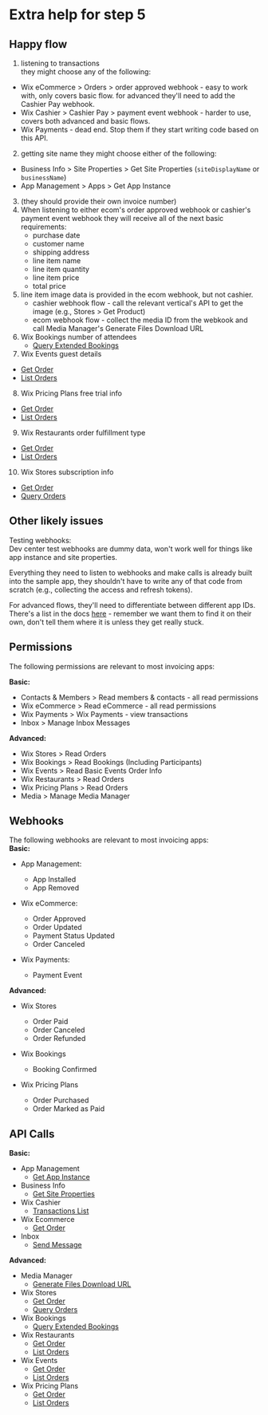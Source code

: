 # Extra help for step 5

## Happy flow 

1. listening to transactions  
  they might choose any of the following:
  - Wix eCommerce > Orders > order approved webhook - easy to work with, only covers basic flow. for advanced they'll need to add the Cashier Pay   webhook.
  - Wix Cashier > Cashier Pay > payment event webhook - harder to use, covers both advanced and basic flows.
  - Wix Payments - dead end. Stop them if they start writing code based on this API.
2. getting site name
  they might choose either of the following:
  -  Business Info > Site Properties > Get Site Properties (`siteDisplayName` or `businessName`)
  -  App Management > Apps > Get App Instance
3. (they should provide their own invoice number)  
4. When listening to either ecom's order approved webhook or cashier's payment event webhook they will receive all of the next basic requirements:
    - purchase date
    - customer name
    - shipping address
    - line item name
    - line item quantity
    - line item price
    - total price 
5. line item image data is provided in the ecom webhook, but not cashier.
     - cashier webhook flow - call the relevant vertical's API to get the image (e.g., Stores > Get Product)
     - ecom webhook flow - collect the media ID from the webkook and call Media Manager's Generate Files Download URL
6. Wix Bookings number of attendees
     - [Query Extended Bookings](https://dev.wix.com/api/rest/wix-bookings/bookings-reader-v2/query-extended-bookings)
7. Wix Events guest details 
  - [Get Order](https://dev.wix.com/api/rest/wix-events/wix-events/order/get-order)
  - [List Orders](https://dev.wix.com/api/rest/wix-events/wix-events/order/list-order)  
8. Wix Pricing Plans free trial info
  - [Get Order](https://dev.wix.com/api/rest/wix-pricing-plans/pricing-plans/orders/get-order)
  - [List Orders](https://dev.wix.com/api/rest/wix-pricing-plans/pricing-plans/orders/list-orders)  
9. Wix Restaurants order fulfillment type
  - [Get Order](https://dev.wix.com/api/rest/wix-restaurants/orders/get-order)
  - [List Orders](https://dev.wix.com/api/rest/wix-restaurants/orders/list-orders)
10. Wix Stores subscription info
  - [Get Order](https://dev.wix.com/api/rest/wix-stores/orders/get-order)
  - [Query Orders](https://dev.wix.com/api/rest/wix-stores/orders/query-orders)  

  
## Other likely issues  

Testing webhooks:   
Dev center test webhooks are dummy data, won't work well for things like app instance and site properties.

Everything they need to listen to webhooks and make calls is already built into the sample app, they shouldn't have to write any of that code from scratch (e.g., collecting the access and refresh tokens).

For advanced flows, they'll need to differentiate between different app IDs. There's a list in the docs [here](https://dev.wix.com/docs/rest/articles/getting-started/wix-business-solutions) - remember we want them to find it on their own, don't tell them where it is unless they get really stuck.



## Permissions  
The following permissions are relevant to most invoicing apps:   

**Basic:**  
- Contacts & Members > Read members & contacts - all read permissions   
- Wix eCommerce > Read eCommerce - all read permissions  
- Wix Payments > Wix Payments - view transactions
- Inbox > Manage Inbox Messages

**Advanced:**  
- Wix Stores > Read Orders  
- Wix Bookings > Read Bookings (Including Participants)  
- Wix Events > Read Basic Events Order Info  
- Wix Restaurants > Read Orders  
- Wix Pricing Plans > Read Orders
- Media > Manage Media Manager

## Webhooks   
The following webhooks are relevant to most invoicing apps:   
**Basic:**  
- App Management: 
  - App Installed
  - App Removed

- Wix eCommerce:
  - Order Approved
  - Order Updated
  - Payment Status Updated
  - Order Canceled

- Wix Payments:
  - Payment Event


**Advanced:**   
- Wix Stores
  - Order Paid
  - Order Canceled
  - Order Refunded
  
- Wix Bookings     
  - Booking Confirmed
     
- Wix Pricing Plans
  - Order Purchased
  - Order Marked as Paid

## API Calls

**Basic:**
- App Management   
  - [Get App Instance](https://dev.wix.com/api/rest/app-management/apps/app-instance/get-app-instance)  
- Business Info  
  - [Get Site Properties](https://dev.wix.com/api/rest/business-info/site-properties/properties/get-site-properties)  
- Wix Cashier  
  - [Transactions List](https://dev.wix.com/api/rest/wix-cashier/payments/transactions-list)  
- Wix Ecommerce
  - [Get Order](https://dev.wix.com/api/rest/wix-ecommerce/orders/get-order)
- Inbox  
  - [Send Message](https://dev.wix.com/api/rest/inbox/messages/send-message)  
 
**Advanced:**  
- Media Manager
  - [Generate Files Download URL](https://dev.wix.com/docs/rest/api-reference/media/media-manager/files/generate-files-download-url)
- Wix Stores
  - [Get Order](https://dev.wix.com/api/rest/wix-stores/orders/get-order)
  - [Query Orders](https://dev.wix.com/api/rest/wix-stores/orders/query-orders)  
- Wix Bookings
  - [Query Extended Bookings](https://dev.wix.com/api/rest/wix-bookings/bookings-reader-v2/query-extended-bookings)
- Wix Restaurants
  - [Get Order](https://dev.wix.com/api/rest/wix-restaurants/orders/get-order)
  - [List Orders](https://dev.wix.com/api/rest/wix-restaurants/orders/list-orders)
- Wix Events
  - [Get Order](https://dev.wix.com/api/rest/wix-events/wix-events/order/get-order)
  - [List Orders](https://dev.wix.com/api/rest/wix-events/wix-events/order/list-order)  
- Wix Pricing Plans
  - [Get Order](https://dev.wix.com/api/rest/wix-pricing-plans/pricing-plans/orders/get-order)
  - [List Orders](https://dev.wix.com/api/rest/wix-pricing-plans/pricing-plans/orders/list-orders)  
